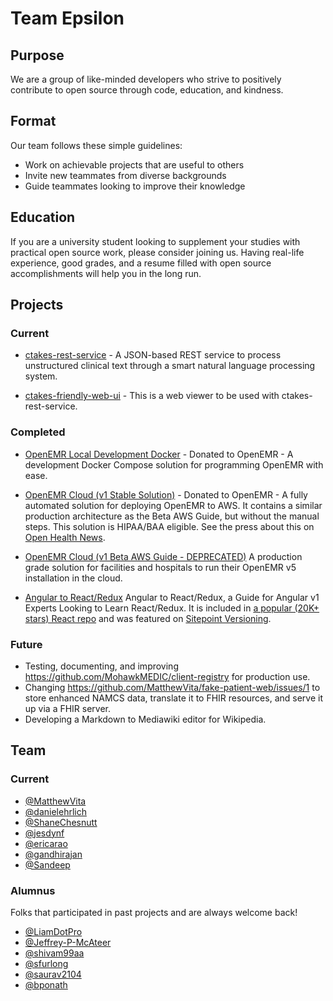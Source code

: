 # Team Epsilon

## Purpose

We are a group of like-minded developers who strive to positively contribute to open source through code, education, and kindness.

## Format

Our team follows these simple guidelines:

- Work on achievable projects that are useful to others
- Invite new teammates from diverse backgrounds
- Guide teammates looking to improve their knowledge

## Education

If you are a university student looking to supplement your studies with practical open source work, please consider joining us. Having real-life experience, good grades, and a resume filled with open source accomplishments will help you in the long run.

## Projects

### Current

- [ctakes-rest-service](https://github.com/GoTeamEpsilon/ctakes-rest-service) - A JSON-based REST service to process unstructured clinical text through a smart natural language processing system.

- [ctakes-friendly-web-ui](https://github.com/GoTeamEpsilon/ctakes-friendly-web-ui) - This is a web viewer to be used with ctakes-rest-service.

### Completed

- [OpenEMR Local Development Docker](https://github.com/GoTeamEpsilon/OpenEMR-Local-Development-Docker) - Donated to OpenEMR - A development Docker Compose solution for programming OpenEMR with ease.

- [OpenEMR Cloud (v1 Stable Solution)](https://github.com/GoTeamEpsilon/OpenEMR-Cloud) - Donated to OpenEMR - A fully automated solution for deploying OpenEMR to AWS. It contains a similar production architecture as the Beta AWS Guide, but without the manual steps. This solution is HIPAA/BAA eligible. See the press about this on [Open Health News](http://www.openhealthnews.com/content/openemr-launches-easy-install-option-amazons-cloud-services).

- [OpenEMR Cloud (v1 Beta AWS Guide - DEPRECATED)](https://github.com/GoTeamEpsilon/OpenEMR-Cloud) A production grade solution for facilities and hospitals to run their OpenEMR v5 installation in the cloud.

- [Angular to React/Redux](https://github.com/GoTeamEpsilon/angular-to-react-redux) Angular to React/Redux, a Guide for Angular v1 Experts Looking to Learn React/Redux. It is included in [a popular (20K+ stars) React repo](https://github.com/enaqx/awesome-react/commit/e2727497b1cbeac0f64680415ded556552e06a83) and was featured on [Sitepoint Versioning](http://go.sitepoint.com/t/y-2AD8C9C678676323).

### Future

- Testing, documenting, and improving https://github.com/MohawkMEDIC/client-registry for production use.
- Changing https://github.com/MatthewVita/fake-patient-web/issues/1 to store enhanced NAMCS data, translate it to FHIR resources, and serve it up via a FHIR server.
- Developing a Markdown to Mediawiki editor for Wikipedia.

## Team

### Current

- [@MatthewVita](https://github.com/matthewvita)
- [@danielehrlich](https://github.com/danielehrlich)
- [@ShaneChesnutt](https://github.com/shanechesnutt)
- [@jesdynf](https://github.com/jesdynf)
- [@ericarao](https://github.com/ericarao)
- [@gandhirajan](https://github.com/gandhirajan)
- [@Sandeep](https://github.com/sandeepbyathagururajarao)

### Alumnus

Folks that participated in past projects and are always welcome back!

- [@LiamDotPro](https://github.com/LiamDotPro)
- [@Jeffrey-P-McAteer](https://github.com/Jeffrey-P-McAteer)
- [@shivam99aa](https://github.com/shivam99aa)
- [@sfurlong](https://github.com/sfurlong)
- [@saurav2104](https://github.com/saurav2104)
- [@bponath](https://github.com/bponath)
